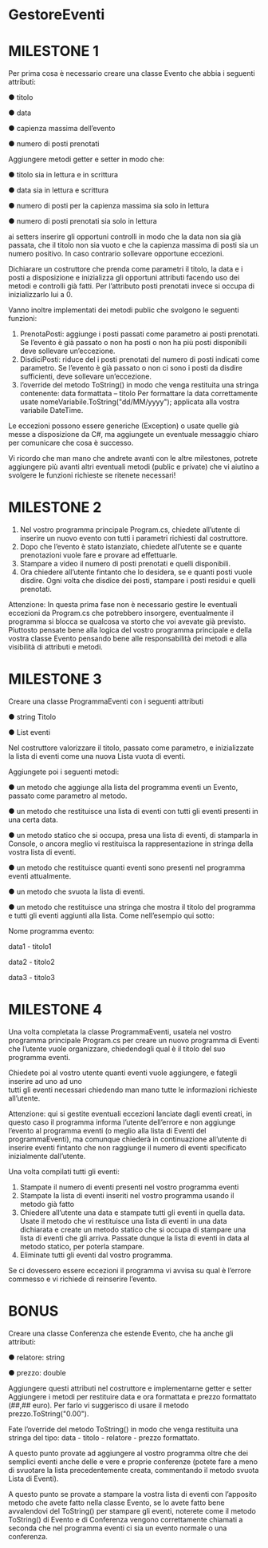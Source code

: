# GestoreEventi

# MILESTONE 1
Per prima cosa è necessario creare una classe Evento che abbia i seguenti attributi:

● titolo

● data

● capienza massima dell’evento

● numero di posti prenotati

Aggiungere metodi getter e setter in modo che:

● titolo sia in lettura e in scrittura

● data sia in lettura e scrittura

● numero di posti per la capienza massima sia solo in lettura

● numero di posti prenotati sia solo in lettura

ai setters inserire gli opportuni controlli in modo che la data non sia già passata, che il titolo 
non sia vuoto e che la capienza massima di posti sia un numero positivo. In caso contrario 
sollevare opportune eccezioni.

Dichiarare un costruttore che prenda come parametri il titolo, la data e i posti a disposizione 
e inizializza gli opportuni attributi facendo uso dei metodi e controlli già fatti. Per l’attributo 
posti prenotati invece si occupa di inizializzarlo lui a 0.

Vanno inoltre implementati dei metodi public che svolgono le seguenti funzioni:
1. PrenotaPosti: aggiunge i posti passati come parametro ai posti prenotati. Se 
l’evento è già passato o non ha posti o non ha più posti disponibili deve sollevare 
un’eccezione.
2. DisdiciPosti: riduce del i posti prenotati del numero di posti indicati come 
parametro. Se l’evento è già passato o non ci sono i posti da disdire 
sufficienti, deve sollevare un’eccezione.
3. l’override del metodo ToString() in modo che venga restituita una 
stringa contenente: data formattata – titolo
Per formattare la data correttamente usate 
nomeVariabile.ToString("dd/MM/yyyy"); applicata alla vostra variabile 
DateTime.

Le eccezioni possono essere generiche (Exception) o usate quelle già messe a 
disposizione da C#, ma aggiungete un eventuale messaggio chiaro per 
comunicare che cosa è successo.

Vi ricordo che man mano che andrete avanti con le altre milestones, potrete aggiungere più 
avanti altri eventuali metodi (public e private) che vi aiutino a svolgere le funzioni richieste se
ritenete necessari!  

# MILESTONE 2
1. Nel vostro programma principale Program.cs, chiedete all’utente di inserire un 
nuovo evento  con tutti i parametri richiesti dal costruttore.
2. Dopo che l’evento è stato istanziato, chiedete all’utente se e quante prenotazioni 
vuole fare e provare ad effettuarle.
3. Stampare a video il numero di posti prenotati e quelli disponibili.
4. Ora chiedere all’utente fintanto che lo desidera, se e quanti posti vuole disdire. Ogni 
volta che disdice dei posti, stampare i posti residui e quelli prenotati.

Attenzione: In questa prima fase non è necessario gestire le eventuali eccezioni da 
Program.cs che potrebbero insorgere, eventualmente il programma si blocca se qualcosa 
va storto che voi avevate già previsto. Piuttosto pensate bene alla logica del vostro 
programma principale e della vostra classe Evento pensando bene alle responsabilità dei 
metodi e alla visibilità di attributi e metodi.

# MILESTONE 3
Creare una classe ProgrammaEventi con i seguenti attributi

● string Titolo

● List<Evento> eventi

Nel costruttore valorizzare il titolo, passato come parametro, e inizializzate la lista di eventi
come una nuova Lista vuota di eventi.

Aggiungete poi i seguenti metodi:

● un metodo che aggiunge alla lista del programma eventi un Evento, passato come 
parametro al metodo.

● un metodo che restituisce una lista di eventi con tutti gli eventi presenti in una certa 
data.

● un metodo statico che si occupa, presa una lista di eventi, di stamparla in Console, o 
ancora meglio vi restituisca la rappresentazione in stringa della vostra lista di eventi.

● un metodo che restituisce quanti eventi sono presenti nel programma eventi 
attualmente.

● un metodo che svuota la lista di eventi.

● un metodo che restituisce una stringa che mostra il titolo del programma e tutti gli
eventi aggiunti alla lista. Come nell’esempio qui sotto:

Nome programma evento:

  data1 - titolo1

  data2 - titolo2

  data3 - titolo3

# MILESTONE 4
Una volta completata la classe ProgrammaEventi, usatela nel vostro programma principale 
Program.cs per creare un nuovo programma di Eventi che l’utente vuole organizzare, 
chiedendogli qual è il titolo del suo programma eventi.

Chiedete poi al vostro utente quanti eventi vuole aggiungere, e fategli inserire ad uno ad uno  
tutti gli eventi necessari chiedendo man mano tutte le informazioni richieste all’utente.

Attenzione: qui si gestite eventuali eccezioni lanciate dagli eventi creati, in questo caso il 
programma informa l’utente dell’errore e non aggiunge l’evento al programma eventi (o 
meglio alla lista di Eventi del programmaEventi), ma comunque chiederà in continuazione 
all’utente di inserire eventi fintanto che non raggiunge il numero di eventi specificato 
inizialmente dall’utente.

Una volta compilati tutti gli eventi:
1. Stampate il numero di eventi presenti nel vostro programma eventi
2. Stampate la lista di eventi inseriti nel vostro programma usando il metodo già fatto
3. Chiedere all’utente una data e stampate tutti gli eventi in quella data. Usate il metodo 
che vi restituisce una lista di eventi in una data dichiarata e create un metodo statico 
che si occupa di stampare una lista di eventi che gli arriva. Passate dunque la lista di 
eventi in data al metodo statico, per poterla stampare.
4. Eliminate tutti gli eventi dal vostro programma.

Se ci dovessero essere eccezioni il programma vi avvisa su qual è l’errore commesso e vi 
richiede di reinserire l’evento.

# BONUS
Creare una classe Conferenza che estende Evento, che ha anche gli attributi:

● relatore: string

● prezzo: double

Aggiungere questi attributi nel costruttore e implementarne getter e setter 
Aggiungere i metodi per restituire data e ora formattata e prezzo formattato (##,## 
euro). Per farlo vi suggerisco di usare il metodo prezzo.ToString("0.00").

Fate l’override del metodo ToString() in modo che venga restituita una stringa del 
tipo:  data - titolo - relatore - prezzo formattato.

A questo punto provate ad aggiungere al vostro programma oltre che dei semplici 
eventi anche delle e vere e proprie conferenze (potete fare a meno di svuotare la lista 
precedentemente creata, commentando il metodo svuota Lista di Eventi).

A questo punto se provate a stampare la vostra lista di eventi con l’apposito metodo 
che avete fatto nella classe Evento, se lo avete fatto bene avvalendovi del ToString() 
per stampare gli eventi, noterete come il metodo ToString() di Evento e di Conferenza 
vengono correttamente chiamati a seconda che nel programma eventi ci sia un evento
normale o una conferenza.
